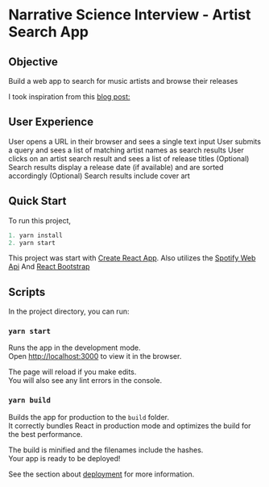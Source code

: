 # Narrative Science Interview - Artist Search App

## Objective
Build a web app to search for music artists and browse their releases

I took inspiration from this [blog post:](https://dev.to/myogeshchavan97/how-to-create-a-spotify-music-search-app-in-react-328m)


## User Experience 
User opens a URL in their browser and sees a single text input
User submits a query and sees a list of matching artist names as search results
User clicks on an artist search result and sees a list of release titles
(Optional) Search results display a release date (if available) and are sorted accordingly
(Optional) Search results include cover art

## Quick Start
To run this project, 


```js
1. yarn install
2. yarn start
```

This project was start with [Create React App](https://github.com/facebook/create-react-app).
Also utilizes the [Spotify Web Api](https://developer.spotify.com/documentation/web-api/)
And [React Bootstrap](https://react-bootstrap.github.io/)

## Scripts

In the project directory, you can run:

### `yarn start`

Runs the app in the development mode.<br />
Open [http://localhost:3000](http://localhost:3000) to view it in the browser.

The page will reload if you make edits.<br />
You will also see any lint errors in the console.

### `yarn build`

Builds the app for production to the `build` folder.<br />
It correctly bundles React in production mode and optimizes the build for the best performance.

The build is minified and the filenames include the hashes.<br />
Your app is ready to be deployed!

See the section about [deployment](https://facebook.github.io/create-react-app/docs/deployment) for more information.
